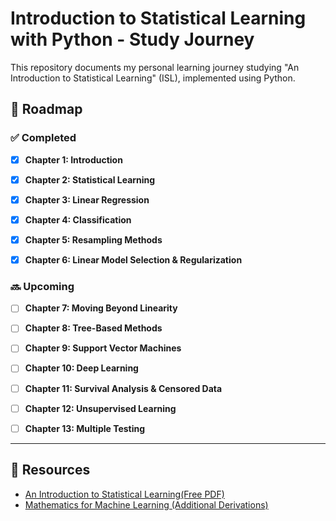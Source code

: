 # Introduction to Statistical Learning with Python - Study Journey



This repository documents my personal learning journey studying "An Introduction to Statistical Learning" (ISL), implemented using Python.





## 🧭 Roadmap

### ✅ Completed


- [x] **Chapter 1: Introduction**


- [x] **Chapter 2: Statistical Learning**


- [x] **Chapter 3: Linear Regression**


- [x] **Chapter 4: Classification**


- [x] **Chapter 5: Resampling Methods**

- [x] **Chapter 6: Linear Model Selection & Regularization**


### 🔜 Upcoming

- [ ] **Chapter 7: Moving Beyond Linearity**


- [ ] **Chapter 8: Tree-Based Methods**


- [ ] **Chapter 9: Support Vector Machines**


- [ ] **Chapter 10: Deep Learning**


- [ ] **Chapter 11: Survival Analysis & Censored Data**


- [ ] **Chapter 12: Unsupervised Learning**


- [ ] **Chapter 13: Multiple Testing**

---


## 📌 Resources
- [An Introduction to Statistical Learning(Free PDF)](https://www.statlearning.com/)
- [Mathematics for Machine Learning (Additional Derivations)](https://mml-book.github.io/book/mml-book.pdf)


